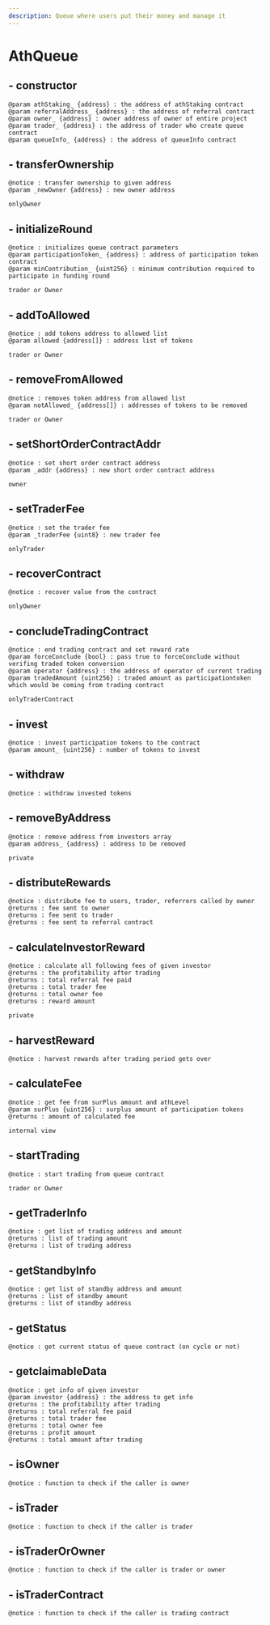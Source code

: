 ```yaml
---
description: Queue where users put their money and manage it
---
```


# AthQueue

## - constructor

```
@param athStaking_ {address} : the address of athStaking contract
@param referralAddress_ {address} : the address of referral contract
@param owner_ {address} : owner address of owner of entire project
@param trader_ {address} : the address of trader who create queue contract
@param queueInfo_ {address} : the address of queueInfo contract
```

## - transferOwnership

```
@notice : transfer ownership to given address
@param _newOwner {address} : new owner address

onlyOwner
```

## - initializeRound

```
@notice : initializes queue contract parameters
@param participationToken_ {address} : address of participation token contract
@param minContribution_ {uint256} : minimum contribution required to participate in funding round

trader or Owner
```

## - addToAllowed

```
@notice : add tokens address to allowed list
@param allowed {address[]} : address list of tokens

trader or Owner
```

## - removeFromAllowed

```
@notice : removes token address from allowed list
@param notAllowed_ {address[]} : addresses of tokens to be removed

trader or Owner
```

## - setShortOrderContractAddr

```
@notice : set short order contract address
@param _addr {address} : new short order contract address

owner
```

## - setTraderFee

```
@notice : set the trader fee
@param _traderFee {uint8} : new trader fee

onlyTrader
```

## - recoverContract

```
@notice : recover value from the contract

onlyOwner
```

## - concludeTradingContract

```
@notice : end trading contract and set reward rate
@param forceConclude {bool} : pass true to forceConclude without verifing traded token conversion
@param operator {address} : the address of operator of current trading
@param tradedAmount {uint256} : traded amount as participationtoken which would be coming from trading contract

onlyTraderContract
```

## - invest

```
@notice : invest participation tokens to the contract
@param amount_ {uint256} : number of tokens to invest
```

## - withdraw

```
@notice : withdraw invested tokens
```

## - removeByAddress

```
@notice : remove address from investors array
@param address_ {address} : address to be removed

private
```

## - distributeRewards

```
@notice : distribute fee to users, trader, referrers called by owner
@returns : fee sent to owner
@returns : fee sent to trader
@returns : fee sent to referral contract
```

## - calculateInvestorReward

```
@notice : calculate all following fees of given investor
@returns : the profitability after trading
@returns : total referral fee paid
@returns : total trader fee
@returns : total owner fee
@returns : reward amount

private
```

## - harvestReward

```
@notice : harvest rewards after trading period gets over
```

## - calculateFee

```
@notice : get fee from surPlus amount and athLevel
@param surPlus {uint256} : surplus amount of participation tokens
@returns : amount of calculated fee

internal view
```

## - startTrading

```
@notice : start trading from queue contract

trader or Owner
```

## - getTraderInfo

```
@notice : get list of trading address and amount
@returns : list of trading amount
@returns : list of trading address
```

## - getStandbyInfo

```
@notice : get list of standby address and amount
@returns : list of standby amount
@returns : list of standby address
```

## - getStatus

```
@notice : get current status of queue contract (on cycle or not)
```

## - getclaimableData

```
@notice : get info of given investor
@param investor {address} : the address to get info
@returns : the profitability after trading
@returns : total referral fee paid
@returns : total trader fee
@returns : total owner fee
@returns : profit amount
@returns : total amount after trading
```

## - isOwner

```
@notice : function to check if the caller is owner
```

## - isTrader

```
@notice : function to check if the caller is trader
```

## - isTraderOrOwner

```
@notice : function to check if the caller is trader or owner
```

## - isTraderContract

```
@notice : function to check if the caller is trading contract
```

